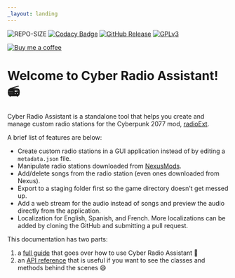 ```yaml
---
_layout: landing
---
```


![REPO-SIZE](https://img.shields.io/github/repo-size/ethan-hann/CyberRadio-Assistant)
[![Codacy Badge](https://app.codacy.com/project/badge/Grade/210b2b0ad9a748a6a35e3f7048acdf95)](https://app.codacy.com/gh/ethan-hann/CyberRadio-Assistant/dashboard?utm_source=gh&utm_medium=referral&utm_content=&utm_campaign=Badge_grade)
[![GitHub Release](https://img.shields.io/github/v/release/ethan-hann/CyberRadio-Assistant?include_prereleases&display_name=release&style=flat)](https://github.com/ethan-hann/CyberRadio-Assistant/releases)
[![GPLv3](https://img.shields.io/static/v1.svg?label=📃%20License&message=GPL%20v3.0&color=informational)](https://choosealicense.com/licenses/gpl-3.0/)

[![Buy me a coffee](https://img.shields.io/static/v1.svg?label=Buy%20me%20a%20coffee&message=🥨&color=black&logo=buy%20me%20a%20coffee&logoColor=white&labelColor=6f4e37)](https://www.buymeacoffee.com/ethanhann) 

# Welcome to Cyber Radio Assistant! 📻

Cyber Radio Assistant is a standalone tool that helps you create and manage custom radio stations for the Cyberpunk 2077 mod, [radioExt](https://www.nexusmods.com/cyberpunk2077/mods/4591).

A brief list of features are below:

- Create custom radio stations in a GUI application instead of by editing a `metadata.json` file.
- Manipulate radio stations downloaded from [NexusMods](https://www.nexusmods.com/cyberpunk2077/).
- Add/delete songs from the radio station (even ones downloaded from Nexus).
- Export to a staging folder first so the game directory doesn't get messed up.
- Add a web stream for the audio instead of songs and preview the audio directly from the application.
- Localization for English, Spanish, and French. More localizations can be added by cloning the GitHub and submitting a pull request.

This documentation has two parts:
1) a [full guide](docs/introduction.md) that goes over how to use Cyber Radio Assistant 📃
2) an [API reference](api/RadioExt_Helper.forms.yml) that is useful if you want to see the classes and methods behind the scenes 😄